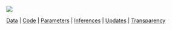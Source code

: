 ![](https://jhustata.github.io/intermediate/_images/bd7156ffdc732b3095dad1da740b099ae999597c4cb8154a81a988a589e43517.png)

 [Data](data.md) | [Code](code.md) | [Parameters](parameters.md) | [Inferences](inferences.md) | [Updates](updates.md) | [Transparency](transparency.md)
